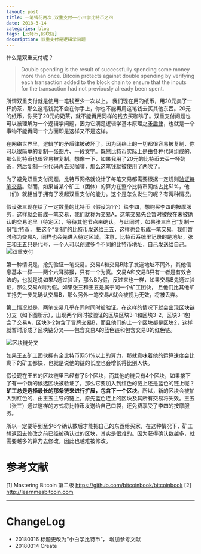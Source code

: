 ```yaml
---
layout: post
title: 一笔钱花两次,双重支付——小白学比特币之四
date: 2018-3-14
categories: blog
tags: [比特币,区块链]
description: 双重支付是逻辑学问题
---
```


什么是双重支付呢？

> Double spending is the result of successfully spending some money more than once. Bitcoin protects against double spending by verifying each transaction added to the block chain to ensure that the inputs for the transaction had not previously already been spent. 

所谓双重支付就是使用一笔钱至少一次以上。 我们现在用的纸币，用20元卖了一杯奶茶，那么这笔钱就不会在你手上，你也不能再用这笔钱去买其他东西。20元的纸币，你买了20元的奶茶，就不能再用同样的钱去买咖啡了。双重支付问题也可以被理解为一个逻辑学问题，因为它满足逻辑学基本原理之[矛盾律](_posts/2018-01-13-being-logical-2-principles-terms-statements.md)，也就是一个事物不能再同一个方面即是这样又不是这样。

在网络世界里，逻辑学的矛盾律被破坏了。因为网络上的一切都很容易被复制，你可以很简单的复制一张图片、一段文字。既然比特币实际上是由各种代码组成的，那么比特币也很容易被复制。想像一下，如果我用了20元的比特币去买一杯奶茶，然后复制一份代码再去买咖啡，那么这笔钱就被使用了两次了。

为了避免双重支付问题，比特币网络就设计了每笔交易都需要根据一定规则[验证每笔交易](https://www.jianshu.com/p/40f60b4ec271)。然而，如果当某个矿工（团体）的算力在整个比特币网络占比51%，他（们）就相当于拥有了发起双重支付的能力。这个是怎么发生的呢？有两种情况。

假设张三现在给了一定数量的比特币（假设为1个）给李四，想购买李四的按摩服务，这样就会形成一笔交易，我们就称为交易A，这笔交易先会暂时被放在未被确认的交易池里（待定区），等待其他节点来确认。与此同时，如果张三自己“复制一份”比特币， 把这个“复制”的比特币发送给王五，这样也会形成一笔交易，我们暂时称为交易A，同样也会先进入待定区域。注意，比特币系统里记录的是地址，张三和王五只是代号，一个人可以创建多个不同的比特币地址，自己发送给自己。
![双重支付](https://upload-images.jianshu.io/upload_images/147665-b290437390107b90.jpeg?imageMogr2/auto-orient/strip%7CimageView2/2/w/1240)

 第一种情况是，抢先验证一笔交易。交易A和交易B除了发送地址不同外，其他信息基本一样——两个六耳猕猴，只有一个为真。交易A和交易B只有一者是有效合法的，也就是说如果A通过验证，那么B为假，反过来也一样，如果交易B先通过验证，那么交易A则为假。如果张三和王五是属于同一个矿工团伙， 且他们比其他矿工抢先一步先确认交易B，那么另外一笔交易A就会被视为无效，将被丢弃。

 第二情况就是，两笔交易几乎在同时同时被验证。在这样的情况下就会出现区块链分支（如下图所示），出现两个同时被验证的区块区块3-1和区块3-2，区块3-1包含了交易A，区块3-2包含了冒牌交易B，而且他们的上一个区块都是区块2，这样就暂时形成了区块链分叉——包含交易A的蓝色链和包含交易B的红色链。

![区块链分叉](https://upload-images.jianshu.io/upload_images/147665-141fe73ebcdc1918.jpeg?imageMogr2/auto-orient/strip%7CimageView2/2/w/1240)

如果王五矿工团伙拥有全比特币网51%以上的算力，那就意味着他的运算速度会比剩下的矿工都快，也就是说他的链的长度也会增长得比别人快。

假设现在王五的区块链里已经有了5个区块，而其他的链只有4个区块，如果接下了有一个新的候选区块被验证了，那么它要加入到红色的链上还是蓝色的链上呢？**矿工总是选择最长的那条链来进行扩展，包含下一个区块**。所以，新的区块会被加入到红色的、由王五主导的链上，原先蓝色连上的区块及其所有交易将失效。王五（张三）通过这样的方式将比特币发送给自己口袋，还免费享受了李四的按摩服务。

所以一定要等到至少6个确认数后才能把自己的东西给买家，在这种情况下，矿工想返回去修改之前已经被确认过的区块，其实是很难的。因为获得确认数越多，就需要越多的算力去修改，因此也越难被修改。

# 参考文献
[1] Mastering Bitcoin 第二版 https://github.com/bitcoinbook/bitcoinbook
[2] http://learnmeabitcoin.com

***

# ChangeLog
- 20180316 标题更改为“小白学比特币”， 增加参考文献
- 20180314 Create
